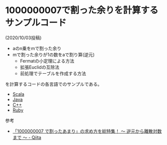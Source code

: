 # 1000000007で割った余りを計算するサンプルコード

(2020/10/03投稿)


- aのn乗をmで割った余り
- mで割った余りが1の数をaで割り算(逆元)
    - Fermatの小定理による方法
    - 拡張Euclidの互除法
    - 前処理でテーブルを作成する方法

を計算するコードの各言語でのサンプルである。

- [Scala](sample.scala)
- [Java](sample.java)
- [C++](sample.cpp)
- [Ruby](sample.rb)


参考

- [「1000000007 で割ったあまり」の求め方を総特集！ 〜 逆元から離散対数まで 〜 - Qiita](https://qiita.com/drken/items/3b4fdf0a78e7a138cd9a)


